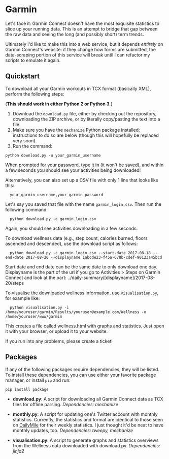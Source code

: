 Garmin
======

Let's face it: Garmin Connect doesn't have the most exquisite statistics to slice up your running data. This is an attempt to bridge that gap between the raw data and seeing the long (and possibly short) term trends.

Ultimately I'd like to make this into a web service, but it depends *entirely* on Garmin Connect's website: if they change how forms are submitted, the data-scraping portion of this service will break until I can refactor my scripts to emulate it again.

Quickstart
----------

To download all your Garmin workouts in TCX format (basically XML), perform the following steps:

(**This should work in either Python 2 or Python 3.**)

 1. Download the `download.py` file, either by checking out the repository, downloading the ZIP archive, or by literally copy/pasting the text into a file.
 2. Make sure you have the `mechanize` Python package installed; instructions to do so are below (though this will hopefully be replaced very soon).
 3. Run the command:

 ```
 python download.py -u your_garmin_username
 ```
 
 When prompted for your password, type it in (it won't be saved), and within a few seconds you should see your activities being downloaded!

 Alternatively, you can also set up a CSV file with only 1 line that looks like this:

 ```
   your_garmin_username,your_garmin_password
 ```

 Let's say you saved that file with the name `garmin_login.csv`. Then run the following command:

 ```
   python download.py -c garmin_login.csv
 ```

 Again, you should see activities downloading in a few seconds.

 To download wellness data (e.g., step count, calories burned, floors ascended and descended), use the download script as follows:

 ```
   python download.py -c garmin_login.csv --start-date 2017-08-18 --end-date 2017-08-20 --displayname 1abcde23-f45a-678b-cdef-90123a45bcd
 ```

 Start date and end date can be the same date to only download one day. Displayname is the part of the url if you go to Activities > Steps on Garmin Connect and look at the part: ../daily-summary/[displayname]/2017-08-20/steps

 To visualise the downloaded wellness information, use `visualisation.py`, for example like:

 ```
   python visualisation.py -i /home/youruser/garmin/Results/youruser@example.com/Wellness -o /home/youruser/www/garmin
 ```

 This creates a file called wellness.html with graphs and statistics. Just open it with your browser, or upload it to your website.

If you run into any problems, please create a ticket!

Packages
--------

If any of the following packages require dependencies, they will be listed. To install these dependencies, you can use either your favorite package manager, or install `pip` and run:

    pip install package

 - **download.py**: A script for downloading all Garmin Connect data as TCX files for offline parsing. *Dependencies: mechanize*

 - **monthly.py**: A script for updating one's Twitter account with monthly statistics. Currently, the statistics and format are identical to those seen on [DailyMile](http://www.dailymile.com) for their weekly statistics. I just thought it'd be neat to have monthly updates, too. *Dependencies: tweepy, mechanize*

 - **visualisation.py**: A script to generate graphs and statistics overviews from the Wellness data downloaded with download.py. *Dependencies: jinja2*
